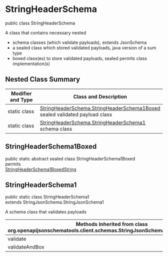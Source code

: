 # StringHeaderSchema
public class StringHeaderSchema

A class that contains necessary nested
- schema classes (which validate payloads), extends JsonSchema
- a sealed class which stored validated payloads, java version of a sum type
- boxed class(es) to store validated payloads, sealed permits class implementation(s)

## Nested Class Summary
| Modifier and Type | Class and Description |
| ----------------- | ---------------------- |
| static class | [StringHeaderSchema.StringHeaderSchema1Boxed](#stringheaderschema1boxed)<br> sealed validated payload class |
| static class | [StringHeaderSchema.StringHeaderSchema1](#stringheaderschema1)<br> schema class |

## StringHeaderSchema1Boxed
public static abstract sealed class StringHeaderSchema1Boxed<br>
permits<br>
[StringHeaderSchema1BoxedString](#stringheaderschema1boxedstring)

## StringHeaderSchema1
public static class StringHeaderSchema1<br>
extends StringJsonSchema.StringJsonSchema1

A schema class that validates payloads

| Methods Inherited from class org.openapijsonschematools.client.schemas.StringJsonSchema.StringJsonSchema1 |
| ------------------------------------------------------------------ |
| validate                                                           |
| validateAndBox                                                     |
